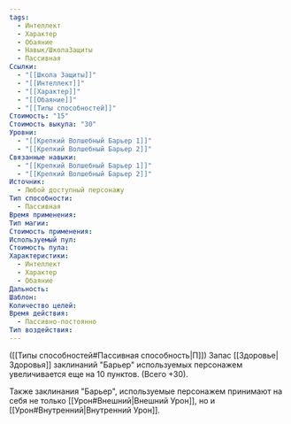 ```yaml
---
tags:
  - Интеллект
  - Характер
  - Обаяние
  - Навык/ШколаЗащиты
  - Пассивная
Ссылки:
  - "[[Школа Защиты]]"
  - "[[Интеллект]]"
  - "[[Характер]]"
  - "[[Обаяние]]"
  - "[[Типы способностей]]"
Стоимость: "15"
Стоимость выкупа: "30"
Уровни:
  - "[[Крепкий Волшебный Барьер 1]]"
  - "[[Крепкий Волшебный Барьер 2]]"
Связанные навыки:
  - "[[Крепкий Волшебный Барьер 1]]"
  - "[[Крепкий Волшебный Барьер 2]]"
Источник:
  - Любой доступный персонажу
Тип способности:
  - Пассивная
Время применения: 
Тип магии: 
Стоимость применения: 
Используемый пул: 
Стоимость пула: 
Характеристики:
  - Интеллект
  - Характер
  - Обаяние
Дальность: 
Шаблон: 
Количество целей: 
Время действия:
  - Пассивно-постоянно
Тип воздействия:
---
```

([[Типы способностей#Пассивная способность|П]]) Запас [[Здоровье|Здоровья]] заклинаний "Барьер" используемых персонажем увеличивается еще на 10 пунктов. (Всего +30).

Также заклинания "Барьер", используемые персонажем принимают на себя не только [[Урон#Внешний|Внешний Урон]], но и [[Урон#Внутренний|Внутренний Урон]].